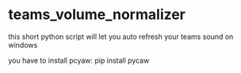 # teams_volume_normalizer

this short python script will let you auto refresh your teams sound on windows 

you have to install pcyaw: pip install pycaw
